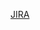 [JIRA](https://auditboard.atlassian.net/secure/RapidBoard.jspa?rapidView=1&projectKey=SOX&modal=detail&selectedIssue=SOX-)
